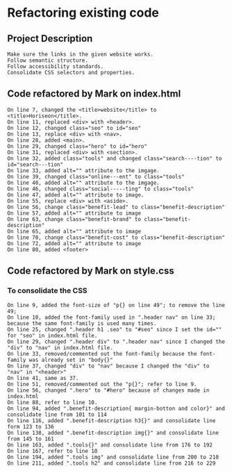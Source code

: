 # Refactoring existing code


## Project Description 
    Make sure the links in the given website works.
    Follow semantic structure.
    Follow accessibility standards.
    Consolidate CSS selectors and properties.

## Code refactored by Mark on index.html
    On line 7, changed the <title>website</title> to <title>Horiseon</title>.
    On line 11, replaced <div> with <header>.
    On line 12, changed class="seo" to id="seo"
    On line 13, replace <div> with <nav>.
    On line 28, added <main>.
    On line 29, changed class="hero" to id="hero"
    On line 31, replaced <div> with <section>.
    On line 32, added class="tools" and changed class="search----tion" to id="search---tion"
    On line 33, added alt="" attribute to the imgage.
    On line 39, changed class="online---ent" to class="tools"
    On line 40, added alt="" attribute to the imgage.
    On line 46, changed class="social-----ting" to class="tools"
    On line 47, added alt="" attribute to image.
    On line 55, replace <div> with <aside>.
    On line 56, change class="benefit-lead" to class="benefit-description"
    On line 57, added alt="" attribute to image
    On line 63, change class="benefit-brand" to class="benefit-description"
    On line 65, added alt="" attribute to image
    On line 70, change class="benefit-cost" to class="benefit-description"
    On line 72, added alt="" attribute to image
    On line 80, added <footer>

## Code refactored by Mark on style.css
### To consolidate the CSS
    On line 9, added the font-size of "p{} on line 49"; to remove the line 49;
    On line 10, added the font-family used in ".header nav" on line 33; because the same font-family is used many times.
    On line 25, changed ".header h1 .seo" to "#seo" since I set the id="" for "seo" in index.html file.
    On line 29, changed ".header div" to ".header nav" since I changed the "div" to "nav" in index.html file.
    On line 33, removed/commented out the font-family because the font-family was already set in "body{}"
    On line 37, changed "div" to "nav" because I changed the "div" to "nav" in "<header>"
    On line 41, same as 37.
    On line 51, removed/commented out the "p{}"; refer to line 9.
    On line 56, changed ".hero" to "#hero" because of changes made in index.html
    On line 88, refer to line 10.
    On line 94, added ".benefit-description{ margin-botton and color}" and consolidate line from 101 to 114
    On line 116, added ".benefit-description h3{}" and consolidate line form 123 to 136
    On line 138, added ".benefit-description img{}" and consolidate line from 145 to 161
    On line 163, added ".tools{}" and consolidate line from 176 to 192
    On line 167, refer to line 10
    On line 194, added ".tools img" and consolidate line from 200 to 210
    On line 211, added ".tools h2" and consolidate line from 216 to 229
 





















 
